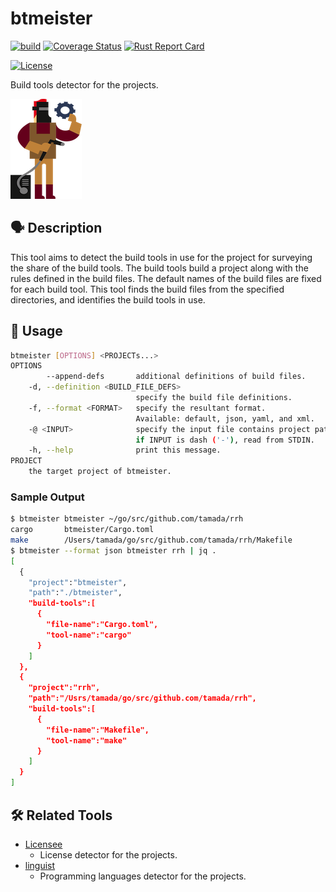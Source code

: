 # btmeister

[![build](https://github.com/tamada/btmeister/actions/workflows/build.yaml/badge.svg)](https://github.com/tamada/btmeister/actions/workflows/build.yaml)
[![Coverage Status](https://coveralls.io/repos/github/tamada/btmeister/badge.svg?branch=coverage)](https://coveralls.io/github/tamada/btmeister?branch=coverage)
[![Rust Report Card](https://rust-reportcard.xuri.me/badge/github.com/tamada/btmeister)](https://rust-reportcard.xuri.me/report/github.com/tamada/btmeister)

[![License](https://img.shields.io/badge/License-MIT-green)](https://github.com/tamada/btmeister/blob/main/LICENSE)

Build tools detector for the projects.

![btmeister_logo](https://raw.githubusercontent.com/tamada/btmeister/main/site/images/logo.png)

## :speaking_head: Description

This tool aims to detect the build tools in use for the project for surveying the share of the build tools.
The build tools build a project along with the rules defined in the build files.
The default names of the build files are fixed for each build tool.
This tool finds the build files from the specified directories, and identifies the build tools in use.

## :runner: Usage

```sh
btmeister [OPTIONS] <PROJECTs...>
OPTIONS
        --append-defs       additional definitions of build files.
    -d, --definition <BUILD_FILE_DEFS>
                            specify the build file definitions.
    -f, --format <FORMAT>   specify the resultant format. 
                            Available: default, json, yaml, and xml.
    -@ <INPUT>              specify the input file contains project paths.
                            if INPUT is dash ('-'), read from STDIN.
    -h, --help              print this message.
PROJECT
    the target project of btmeister.
```

### Sample Output

```sh
$ btmeister btmeister ~/go/src/github.com/tamada/rrh
cargo       btmeister/Cargo.toml
make        /Users/tamada/go/src/github.com/tamada/rrh/Makefile
$ btmeister --format json btmeister rrh | jq .
[
  {
    "project":"btmeister",
    "path":"./btmeister",
    "build-tools":[
      {
        "file-name":"Cargo.toml",
        "tool-name":"cargo"
      }
    ]
  },
  {
    "project":"rrh",
    "path":"/Usrs/tamada/go/src/github.com/tamada/rrh",
    "build-tools":[
      {
        "file-name":"Makefile",
        "tool-name":"make"
      }
    ]
  }
]
```


## :hammer_and_wrench: Related Tools

* [Licensee](https://github.com/licensee/licensee)
  * License detector for the projects.
* [linguist](https://github.com/github/linguist)
  * Programming languages detector for the projects.